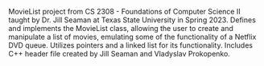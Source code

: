 MovieList project from CS 2308 - Foundations of Computer Science II taught by Dr. Jill Seaman at Texas State University in Spring 2023. Defines and implements the MovieList class, 
allowing the user to create and manipulate a list of movies, emulating some of the functionality of a Netflix DVD queue. Utilizes pointers and a linked list for its functionality. 
Includes C++ header file created by Jill Seaman and Vladyslav Prokopenko. 
